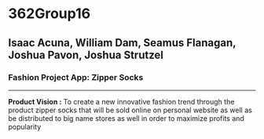 # 362Group16
## Isaac Acuna, William Dam, Seamus Flanagan, Joshua Pavon, Joshua Strutzel
### Fashion Project App: Zipper Socks

---
**Product Vision :** To create a new innovative fashion trend through the product zipper socks that will be sold online on personal website as well as be distributed to big name stores as well in order to maximize profits and popularity
